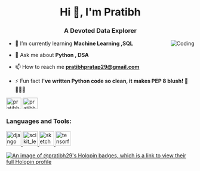 

<h1 align="center">Hi 👋, I'm Pratibh</h1>
<h3 align="center">A Devoted Data Explorer</h3>
<img align="right" alt="Coding" wodth="400" src="https://encrypted-tbn0.gstatic.com/images?q=tbn:ANd9GcTQtBPQr3QtF9oShmIQzqvbOMguqQnPzBNIsg&usqp=CAU">

- 🌱 I’m currently learning **Machine Learning ,SQL**

- 💬 Ask me about **Python , DSA**

- 📫 How to reach me **pratibhpratap29@gmail.com**

- ⚡ Fun fact **I've written Python code so clean, it makes PEP 8 blush! 🐍👨‍💻✨**

<p align="left">
<a href="https://www.linkedin.com/in/pratibh-pratap-singh-27755723b" target="blank"><img align="center" src="https://raw.githubusercontent.com/rahuldkjain/github-profile-readme-generator/master/src/images/icons/Social/linked-in-alt.svg" alt="pratibh pratap singh" height="30" width="40" /></a>
<a href="https://leetcode.com/Pratibh29/" target="blank"><img align="center" src="https://raw.githubusercontent.com/rahuldkjain/github-profile-readme-generator/master/src/images/icons/Social/leet-code.svg" alt="pratibh29" height="30" width="40" /></a>
</p>

<h3 align="left">Languages and Tools:</h3>
<p align="left"> <a href="https://www.djangoproject.com/" target="_blank" rel="noreferrer"> <img src="https://cdn.worldvectorlogo.com/logos/django.svg" alt="django" width="40" height="40"/> </a> 
  <a href="https://scikit-learn.org/" target="_blank" rel="noreferrer"> <img src="https://upload.wikimedia.org/wikipedia/commons/0/05/Scikit_learn_logo_small.svg" alt="scikit_learn" width="40" height="40"/> </a> <a href="https://www.sketch.com/" target="_blank" rel="noreferrer"> <img src="https://www.vectorlogo.zone/logos/sketchapp/sketchapp-icon.svg" alt="sketch" width="40" height="40"/> </a> <a href="https://www.tensorflow.org" target="_blank" rel="noreferrer"> <img src="https://www.vectorlogo.zone/logos/tensorflow/tensorflow-icon.svg" alt="tensorflow" width="40" height="40"/> </a> </p>


[![An image of @pratibh29's Holopin badges, which is a link to view their full Holopin profile](https://holopin.me/pratibh29)](https://holopin.io/@pratibh29)
